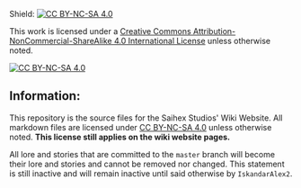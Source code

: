 Shield: [![CC BY-NC-SA 4.0][cc-by-nc-sa-shield]][cc-by-nc-sa]

This work is licensed under a
[Creative Commons Attribution-NonCommercial-ShareAlike 4.0 International License][cc-by-nc-sa] unless otherwise noted.

[![CC BY-NC-SA 4.0][cc-by-nc-sa-image]][cc-by-nc-sa]

[cc-by-nc-sa]: http://creativecommons.org/licenses/by-nc-sa/4.0/
[cc-by-nc-sa-image]: https://licensebuttons.net/l/by-nc-sa/4.0/88x31.png
[cc-by-nc-sa-shield]: https://img.shields.io/badge/License-CC%20BY--NC--SA%204.0-lightgrey.svg


## Information:
This repository is the source files for the Saihex Studios' Wiki Website. All markdown files are licensed under [CC BY-NC-SA 4.0][cc-by-nc-sa] unless otherwise noted. **This license still applies on the wiki website pages.**

All lore and stories that are committed to the `master` branch will become their lore and stories and cannot be removed nor changed. This statement is still inactive and will remain inactive until said otherwise by `IskandarAlex2`.